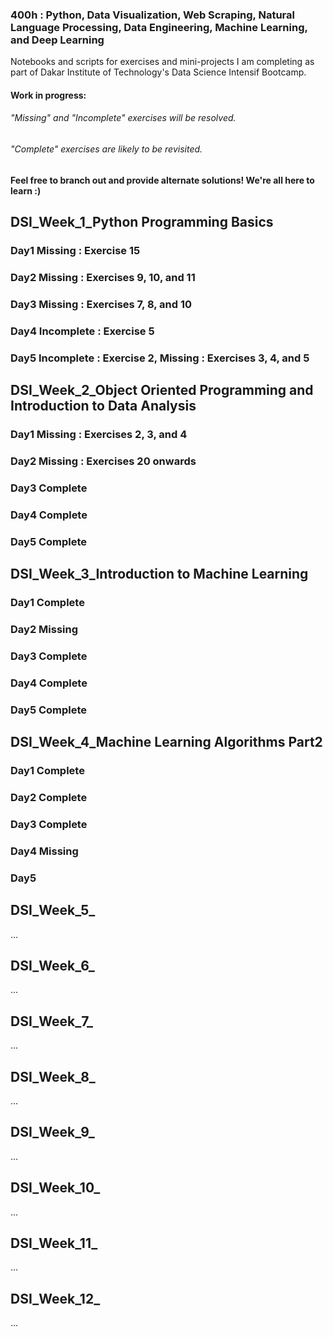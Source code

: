 ### 400h : Python, Data Visualization, Web Scraping, Natural Language Processing, Data Engineering, Machine Learning, and Deep Learning
Notebooks and scripts for exercises and mini-projects I am completing as part of Dakar Institute of Technology's Data Science Intensif Bootcamp.

#### Work in progress:
######  "Missing" and "Incomplete" exercises will be resolved. 
######  "Complete" exercises are likely to be revisited. 
#### Feel free to branch out and provide alternate solutions! We're all here to learn :)

## DSI_Week_1_Python Programming Basics
### Day1 Missing : Exercise 15
### Day2 Missing : Exercises 9, 10, and 11
### Day3 Missing : Exercises 7, 8, and 10
### Day4 Incomplete : Exercise 5
### Day5 Incomplete : Exercise 2, Missing : Exercises 3, 4, and 5

## DSI_Week_2_Object Oriented Programming and Introduction to Data Analysis
### Day1 Missing : Exercises 2, 3, and 4
### Day2 Missing : Exercises 20 onwards
### Day3 Complete
### Day4 Complete
### Day5 Complete

## DSI_Week_3_Introduction to Machine Learning
### Day1 Complete
### Day2 Missing
### Day3 Complete
### Day4 Complete
### Day5 Complete

## DSI_Week_4_Machine Learning Algorithms Part2
### Day1 Complete
### Day2 Complete
### Day3 Complete
### Day4 Missing
### Day5 

## DSI_Week_5_
...

## DSI_Week_6_
...

## DSI_Week_7_
...

## DSI_Week_8_
...

## DSI_Week_9_
...

## DSI_Week_10_
...

## DSI_Week_11_
...

## DSI_Week_12_
...
